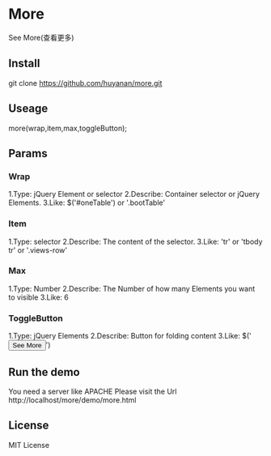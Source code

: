 More
====

See More(查看更多)

## Install

git clone https://github.com/huyanan/more.git

## Useage

more(wrap,item,max,toggleButton);

## Params

### Wrap
1.Type: jQuery Element or selector
2.Describe: Container selector or jQuery Elements.
3.Like: $('#oneTable') or '.bootTable'

### Item
1.Type: selector
2.Describe: The content of the selector.
3.Like: 'tr' or 'tbody tr' or '.views-row'

### Max
1.Type: Number
2.Describe: The Number of how many Elements you want to visible
3.Like: 6

### ToggleButton
1.Type: jQuery Elements
2.Describe: Button for folding content
3.Like: $('<button class="myclass">See More</button>')

## Run the demo

You need a server like APACHE
Please visit the Url
http://localhost/more/demo/more.html

## License

MIT License
